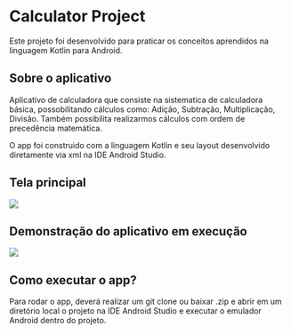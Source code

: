 # Calculator Project

Este projeto foi desenvolvido para praticar os conceitos aprendidos na linguagem Kotlin para Android.

## Sobre o aplicativo

Aplicativo de calculadora que consiste na sistematica de calculadora básica, possobilitando cálculos como: Adição, Subtração, Multiplicação, Divisão. Também possibilita realizarmos cálculos com ordem de precedência matemática.

O app foi construido com a linguagem Kotlin e seu layout desenvolvido diretamente via xml na IDE Android Studio.

## Tela principal

<img src= https://i.imgur.com/XMVNWts.png?1 />

## Demonstração do aplicativo em execução

<img src= https://i.imgur.com/dswmZad.gif />

## Como executar o app?

Para rodar o app, deverá realizar um git clone ou baixar .zip e abrir em um diretório local o projeto na IDE Android Studio e executar o emulador Android dentro do projeto.
